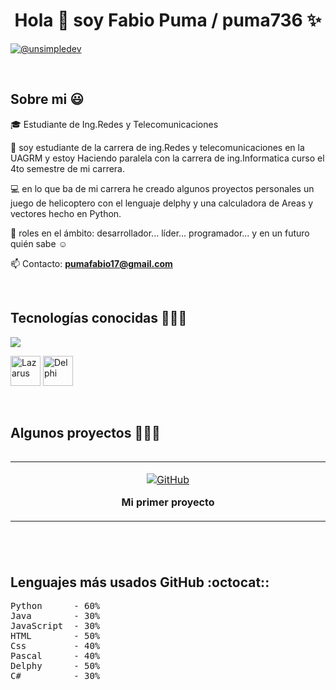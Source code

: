 <h1 align="center">Hola 👋  soy Fabio Puma / puma736 ✨ </h1> 

<p align="left">

<a href = "mailto:pumafabio17@gmail.com" target="blank"><img align="center" src="https://img.shields.io/badge/Gmail-D14836?style=for-the-badge&logo=gmail&logoColor=white" alt="@unsimpledev"  /></a>
  </p>
<br>
<h2>Sobre mi 😃</h2>
<!--Intro start-->

<p align="left">
🎓  Estudiante de Ing.Redes y Telecomunicaciones

:bust_in_silhouette: soy estudiante de la carrera de ing.Redes y telecomunicaciones en la UAGRM y estoy Haciendo paralela con la carrera de ing.Informatica curso el 4to semestre de mi carrera.

💻 en lo que ba de mi carrera he creado algunos proyectos personales un juego de helicoptero con el lenguaje delphy y una calculadora de Areas y vectores hecho en Python.

📝 roles en el ámbito: desarrollador... líder... programador... y en un futuro quién sabe ☺️

📫 Contacto: **pumafabio17@gmail.com**
<!--Intro end-->
  </p>
<br>

<h2>Tecnologías conocidas 👨🏻‍💻</h2>

<!-- tech stack icons -->
<p align="left">
  <a href="https://skillicons.dev">
    <img src="https://skillicons.dev/icons?i=cs,java,py,css,html,js,git,github,eclipse,vscode,linux,ai,ps&perline=13" />
  </a>
</p>

<!-- Iconos personalizados: Lazarus / Pascal y Delphi -->
<p align="left">
  <img src="https://upload.wikimedia.org/wikipedia/commons/9/9c/Lazarus_Logo.svg" width="48" height="48" alt="Lazarus" title="Lazarus (Pascal)" />
  <img src="https://upload.wikimedia.org/wikipedia/commons/5/55/Delphi_Logo_12.svg" width="48" height="48" alt="Delphi" title="Delphi" />
</p>

<br>

<!-------------------------->
<div id="proyectos">
  <h2>Algunos proyectos 👨🏻‍💻</h2>
 
  <table align="left">
    <tr border="none">
      <td width="25%" align="center">
        <p align="center">
          <a href="https://github.com/Puma736/MisProyectos" target="_blank" title="Ver en GitHub">
            <img align="center" src="https://img.shields.io/badge/GitHub-100000?style=for-the-badge&logo=github&logoColor=white" alt="GitHub" />
          </a>
        </p>
        <p align="center">
          <strong>Mi primer proyecto</strong>
        </p>
      </td>
    </tr>
  </table>
</div>

<br>

<br><br>
<br>
<br><br><br>
<br><br>


<h2>Lenguajes más usados GitHub :octocat::</h2>
<pre>
Python      - 60%
Java        - 30%
JavaScript  - 30%
HTML        - 50%
Css         - 40%
Pascal      - 40%
Delphy      - 50%
C#          - 30% 
</pre>

<!--- stats (end) -->

